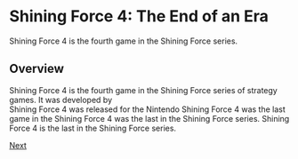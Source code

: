 # Shining Force 4: The End of an Era

Shining Force 4 is the fourth game in the Shining Force series.  
  

## Overview

Shining Force 4 is the fourth game in the Shining Force series of strategy games. It was developed by                                                                                                                                                                                                                                                                                        
    Shining Force 4 was released for the Nintendo                                              Shining Force 4 was the last game in the                                    Shining Force 4 was the last in the              Shining Force series.        Shining Force 4 is the last in the              Shining Force series.

[Next](142.md)